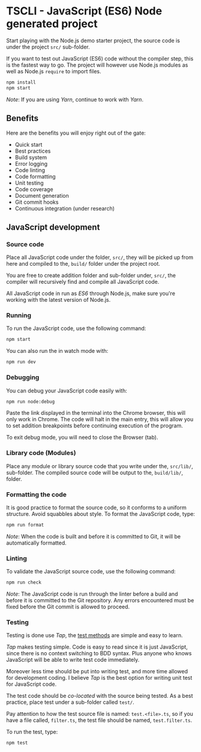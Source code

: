 # TSCLI - JavaScript (ES6) Node generated project

Start playing with the Node.js demo starter project, the source code is under the project `src/` sub-folder.

If you want to test out JavaScript (ES6) code without the compiler step, this is the fastest way to go. The project will however use Node.js modules as well as Node.js `require` to import files.

```sh
npm install
npm start
```

_Note_: If you are using _Yarn_, continue to work with _Yarn_.

## Benefits

Here are the benefits you will enjoy right out of the gate:

* Quick start
* Best practices
* Build system
* Error logging
* Code linting
* Code formatting
* Unit testing
* Code coverage
* Document generation
* Git commit hooks
* Continuous integration (under research)

## JavaScript development

### Source code

Place all JavaScript code under the folder, `src/`, they will be picked up from here and compiled to the, `build/` folder under the project root.

You are free to create addition folder and sub-folder under, `src/`, the compiler will recursively find and compile all JavaScript code.

All JavaScript code in run as _ES6_ through Node.js, make sure you're working with the latest version of Node.js.

### Running

To run the JavaScript code, use the following command:

```sh
npm start
```

You can also run the in watch mode with:

```sh
npm run dev
```

### Debugging

You can debug your JavaScript code easily with:

```sh
npm run node:debug
```

Paste the link displayed in the terminal into the Chrome browser, this will only work in Chrome. The code will halt in the main entry, this will allow you to set addition breakpoints before continuing execution of the program.

To exit debug mode, you will need to close the Browser (tab).

### Library code (Modules)

Place any module or library source code that you write under the, `src/lib/`, sub-folder. The compiled source code will be output to the, `build/lib/`, folder.

### Formatting the code

It is good practice to format the source code, so it conforms to a uniform structure. Avoid squabbles about style. To format the JavaScript code, type:

```sh
npm run format
```

_Note_: When the code is built and before it is committed to Git, it will be automatically formatted.

### Linting

To validate the JavaScript source code, use the following command:

```sh
npm run check
```

_Note_: The JavaScript code is run through the linter before a build and before it is committed to the Git repository. Any errors encountered must be fixed before the Git commit is allowed to proceed.

### Testing

Testing is done use _Tap_, the [test methods](http://localhost:3001/) are simple and easy to learn.

_Tap_ makes testing simple. Code is easy to read since it is just JavaScript, since there is no context switching to BDD syntax. Plus anyone who knows JavaScript will be able to write test code immediately.

Moreover less time should be put into writing test, and more time allowed for development coding. I believe _Tap_ is the best option for writing unit test for JavaScript code.

The test code should be _co-located_ with the source being tested. As a best practice, place test under a sub-folder called `test/`.

Pay attention to how the test source file is named: `test.<file>.ts`, so if you have a file called, `filter.ts`, the test file should be named, `test.filter.ts`.

To run the test, type:

```sh
npm test
```
